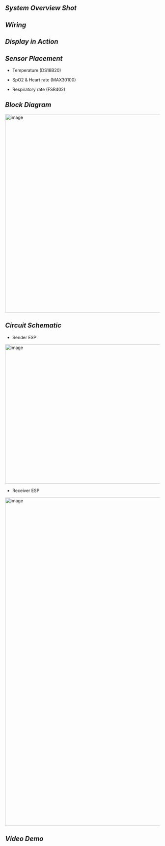 ## *System Overview Shot*

## *Wiring*

## *Display in Action*

## *Sensor Placement*
*  Temperature (DS18B20)

*  SpO2 & Heart rate (MAX30100)

*  Respiratory rate (FSR402)
   
## *Block Diagram*
<img width="902" height="644" alt="image" src="https://github.com/user-attachments/assets/059ffa93-66a7-4d71-ac49-51dd725a7af6" />

## *Circuit Schematic*
*  Sender ESP
<img width="861" height="452" alt="image" src="https://github.com/user-attachments/assets/9f57448d-474f-4a8e-9a62-6d52f3eb2da9" />

* Receiver ESP
<img width="684" height="1066" alt="image" src="https://github.com/user-attachments/assets/6c290f53-7296-467a-a792-1275cff86135" />

## *Video Demo*
